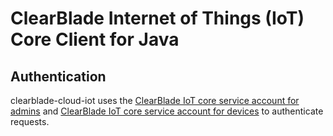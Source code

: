 # ClearBlade Internet of Things (IoT) Core Client for Java

## Authentication

clearblade-cloud-iot uses the [ClearBlade IoT core service account for admins][clearblade-authentication-admins] and [ClearBlade IoT core service account for devices][clearblade-authentication-devices] to authenticate requests.

[clearblade-authentication-admins]: https://clearblade.atlassian.net/wiki/spaces/IC/pages/2210594981/Creating+Google+Cloud+service+account+key
[clearblade-authentication-devices]: https://clearblade.atlassian.net/wiki/spaces/IC/pages/2210594981/Creating+Google+Cloud+service+account+key
